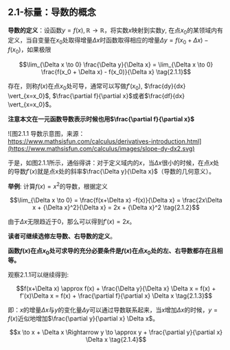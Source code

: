 

## 2.1-标量：导数的概念
**导数的定义**：设函数$y=f(x), \mathbb R \to \mathbb R$，将实数$x$映射到实数$y$, 在点$x_0$的某领域内有定义，当自变量在$x_0$处取得增量$\Delta x$时函数取得相应的增量$\Delta y=f(x_0 + \Delta x) - f(x_0)$，如果极限

$$\lim_{\Delta x \to 0} \frac{\Delta y}{\Delta x} = \lim_{\Delta x \to 0} \frac{f(x_0 + \Delta x) - f(x_0)}{\Delta x} \tag{2.1.1}$$

存在，则称$f(x)$在点$x_0$处可导，通常可以写做$f'(x_0)$, $\frac{dy}{dx} \vert_{x=x_0}$, $\frac{\partial f}{\partial x}$或者$\frac{df}{dx} \vert_{x=x_0}$。

**注意本文在一元函数导数表示时候也用$\frac{\partial f}{\partial x}$**

![图2.1.1 导数示意图，来源：https://www.mathsisfun.com/calculus/derivatives-introduction.html](https://www.mathsisfun.com/calculus/images/slope-dy-dx2.svg)

于是，如图2.1.1所示，通俗得讲：对于定义域内的$x$，当$\Delta x$很小的时候，在点$x$处的导数$f'(x)$就是点x处的斜率$\frac{\Delta y}{\Delta x}$（导数的几何意义）。

**举例**: 计算$f(x)=x^2$的导数，根据定义

$$\lim_{\Delta x \to 0} = \frac{f(x+\Delta x) -f(x)}{\Delta x} = \frac{2x\Delta x + {\Delta x}^2}{\Delta x} = 2x + {\Delta x}^2 \tag{2.1.2}$$

由于$\Delta x$无限趋近于0，那么可以得到$f'(x)=2x$。

**读者可继续选修左导数、右导数的定义**。


**函数$f(x)$在点$x_0$处可求导的充分必要条件是$f(x)$在点$x_0$处的左、右导数都存在且相等。**

观察2.1.1可以继续得到:

$$f(x+\Delta x) \approx f(x) + \frac{\Delta y}{\Delta x} \Delta x = f(x) + f'(x)\Delta x = f(x) + \frac{\partial f}{\partial x} \Delta x \tag{2.1.3}$$

即：$x$的增量$\Delta x$与$y$的变化量$\Delta y$可以通过导数联系起来，当$x$增加$\Delta x$的时候，$y=f(x)$近似地增加$\frac{\partial y}{\partial x} \Delta x$。

$$x \to x + \Delta x \Rightarrow y \to \approx y + \frac{\partial y}{\partial x} \Delta x \tag{2.1.4}$$

